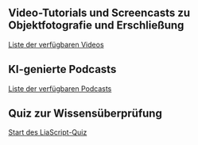 ## Video-Tutorials und Screencasts zu Objektfotografie und Erschließung
[Liste der verfügbaren Videos](https://github.com/digiKulTh/Lehr-Lern-Materialien/blob/main/Interaktives/Video-Tutorials%20und%20Screencasts.md)

## KI-genierte Podcasts
[Liste der verfügbaren Podcasts](https://github.com/digiKulTh/Lehr-Lern-Materialien/blob/main/Interaktives/KI-generierte%20Podcasts.md)

## Quiz zur Wissensüberprüfung
[Start des LiaScript-Quiz](https://liascript.github.io/course/?https://raw.githubusercontent.com/digiKulTh/Lehr-Lern-Materialien/refs/heads/main/Interaktives/Quiz_Kulturgutdigitalisierung.md)
